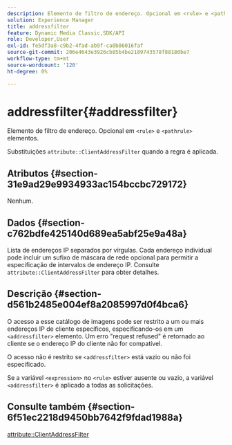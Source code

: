 ```yaml
---
description: Elemento de filtro de endereço. Opcional em <rule> e <pathrule> elementos.
solution: Experience Manager
title: addressfilter
feature: Dynamic Media Classic,SDK/API
role: Developer,User
exl-id: fe5df3a8-c9b2-4fad-ab9f-ca0b06016faf
source-git-commit: 206e4643e3926cb85b4be2189743578f88180be7
workflow-type: tm+mt
source-wordcount: '120'
ht-degree: 0%

---
```


# addressfilter{#addressfilter}

Elemento de filtro de endereço. Opcional em `<rule>` e `<pathrule>` elementos.

Substituições `attribute::ClientAddressFilter` quando a regra é aplicada.

## Atributos {#section-31e9ad29e9934933ac154bccbc729172}

Nenhum.

## Dados {#section-c762bdfe425140d689ea5abf25e9a48a}

Lista de endereços IP separados por vírgulas. Cada endereço individual pode incluir um sufixo de máscara de rede opcional para permitir a especificação de intervalos de endereço IP. Consulte `attribute::ClientAddressFilter` para obter detalhes.

## Descrição {#section-d561b2485e004ef8a2085997d0f4bca6}

O acesso a esse catálogo de imagens pode ser restrito a um ou mais endereços IP de cliente específicos, especificando-os em um `<addressfilter>` elemento. Um erro &quot;request refused&quot; é retornado ao cliente se o endereço IP do cliente não for compatível.

O acesso não é restrito se `<addressfilter>` está vazio ou não foi especificado.

Se a variável `<expression>` no `<rule>` estiver ausente ou vazio, a variável `<addressfilter>` é aplicado a todas as solicitações.

## Consulte também {#section-6f51ec2218d9450bb7642f9fdad1988a}

[attribute::ClientAddressFilter](../../../../../is-api/image-catalog/image-serving-api-ref/c-image-catalog-reference/c-attributes-reference/r-clientaddressfilter.md#reference-7000c1f77b134462a1f06b733f29ba68)
